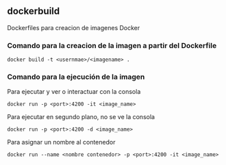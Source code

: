 ## dockerbuild
Dockerfiles para creacion de imagenes Docker

### Comando para la creacion de la imagen a partir del Dockerfile

```docker build -t <usernmae>/<imagename> .```

### Comando para la ejecución de la imagen

Para ejecutar y ver  o interactuar con la consola

```docker run -p <port>:4200 -it <image_name>```

Para ejecutar en segundo plano, no se ve la consola

```docker run -p <port>:4200 -d <image_name>```


Para asignar un nombre al contenedor 

```docker run --name <nombre contenedor> -p <port>:4200 -it <image_name>```

